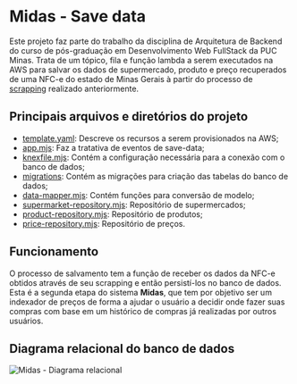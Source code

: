 # Midas - Save data

Este projeto faz parte do trabalho da disciplina de Arquitetura de Backend do curso de pós-graduação em Desenvolvimento Web FullStack da PUC Minas. Trata de um tópico, fila e função lambda a serem executados na AWS para salvar os dados de supermercado, produto e preço recuperados de uma NFC-e do estado de Minas Gerais à partir do processo de [scrapping](https://github.com/RicardoGPP/dwfs-abeol2-midas-scrapper-lambda) realizado anteriormente.

## Principais arquivos e diretórios do projeto

 - [template.yaml](https://github.com/RicardoGPP/dwfs-abeol2-midas-save-data-lambda/blob/main/template.yaml): Descreve os recursos a serem provisionados na AWS;
 - [app.mjs](https://github.com/RicardoGPP/dwfs-abeol2-midas-save-data-lambda/blob/main/app/app.mjs): Faz a tratativa de eventos de save-data;
 - [knexfile.mjs](https://github.com/RicardoGPP/dwfs-abeol2-midas-save-data-lambda/blob/main/app/knexfile.js): Contém a configuração necessária para a conexão com o banco de dados;
 - [migrations](https://github.com/RicardoGPP/dwfs-abeol2-midas-save-data-lambda/blob/main/app/src/migration/): Contém as migrações para criação das tabelas do banco de dados;
 - [data-mapper.mjs](https://github.com/RicardoGPP/dwfs-abeol2-midas-save-data-lambda/blob/main/app/src/mapper/data-mapper.mjs): Contém funções para conversão de modelo;
 - [supermarket-repository.mjs](https://github.com/RicardoGPP/dwfs-abeol2-midas-save-data-lambda/blob/main/app/src/repository/supermarket-repository.mjs): Repositório de supermercados;
 - [product-repository.mjs](https://github.com/RicardoGPP/dwfs-abeol2-midas-save-data-lambda/blob/main/app/src/repository/product-repository.mjs): Repositório de produtos;
 - [price-repository.mjs](https://github.com/RicardoGPP/dwfs-abeol2-midas-save-data-lambda/blob/main/app/src/repository/price-repository.mjs): Repositório de preços.

## Funcionamento

O processo de salvamento tem a função de receber os dados da NFC-e obtidos através de seu scrapping e então persistí-los no banco de dados. Esta é a segunda etapa do sistema **Midas**, que tem por objetivo ser um indexador de preços de forma a ajudar o usuário a decidir onde fazer suas compras com base em um histórico de compras já realizadas por outros usuários.

## Diagrama relacional do banco de dados

![Midas - Diagrama relacional](https://github.com/user-attachments/assets/697df4db-a11a-43d0-a488-5659c34b468b)
